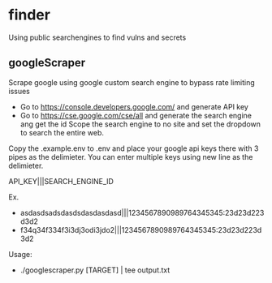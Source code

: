 # finder
Using public searchengines to find vulns and secrets

## googleScraper
Scrape google using google custom search engine to bypass rate limiting issues

* Go to https://console.developers.google.com/ and generate API key
* Go to https://cse.google.com/cse/all and generate the search engine ang get the id
Scope the search engine to no site and set the dropdown to search the entire web.

Copy the .example.env to .env and place your google api keys there with 3 pipes as the delimieter. You can enter multiple keys using new line as the delimieter.

API_KEY|||SEARCH_ENGINE_ID

Ex.
* asdasdsadsdasdsdasdasdasd|||1234567890989764345345:23d23d223d3d2
* f34q34f334f3i3dj3odi3jdo2|||1234567890989764345345:23d23d223d3d2

Usage:
* ./googlescraper.py [TARGET] | tee output.txt